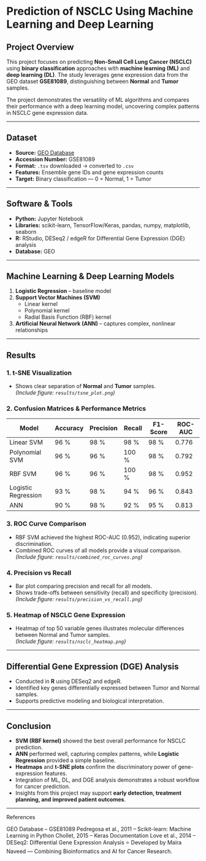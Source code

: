 # **Prediction of NSCLC Using Machine Learning and Deep Learning**

## **Project Overview**

This project focuses on predicting **Non-Small Cell Lung Cancer (NSCLC)** using **binary classification** approaches with **machine learning (ML)** and **deep learning (DL)**. The study leverages gene expression data from the GEO dataset **GSE81089**, distinguishing between **Normal** and **Tumor** samples.

The project demonstrates the versatility of ML algorithms and compares their performance with a deep learning model, uncovering complex patterns in NSCLC gene expression data.

---

## **Dataset**

* **Source:** [GEO Database](https://www.ncbi.nlm.nih.gov/geo/)
* **Accession Number:** GSE81089  
* **Format:** `.tsv` downloaded → converted to `.csv`  
* **Features:** Ensemble gene IDs and gene expression counts  
* **Target:** Binary classification — 0 = Normal, 1 = Tumor  

---

## **Software & Tools**

* **Python:** Jupyter Notebook  
* **Libraries:** scikit-learn, TensorFlow/Keras, pandas, numpy, matplotlib, seaborn  
* **R:** RStudio, DESeq2 / edgeR for Differential Gene Expression (DGE) analysis  
* **Database:** GEO  

---

## **Machine Learning & Deep Learning Models**

1. **Logistic Regression** – baseline model  
2. **Support Vector Machines (SVM)**
   * Linear kernel  
   * Polynomial kernel  
   * Radial Basis Function (RBF) kernel  
3. **Artificial Neural Network (ANN)** – captures complex, nonlinear relationships  

---

## **Results**

### **1. t-SNE Visualization**

* Shows clear separation of **Normal** and **Tumor** samples.  
  *(Include figure: `results/tsne_plot.png`)*  

### **2. Confusion Matrices & Performance Metrics**

| Model | Accuracy | Precision | Recall | F1-Score | ROC-AUC |
|-------|-----------|------------|---------|-----------|----------|
| Linear SVM | 96 % | 98 % | 98 % | 98 % | 0.776 |
| Polynomial SVM | 96 % | 96 % | 100 % | 98 % | 0.792 |
| RBF SVM | 96 % | 96 % | 100 % | 98 % | 0.952 |
| Logistic Regression | 93 % | 98 % | 94 % | 96 % | 0.843 |
| ANN | 90 % | 98 % | 92 % | 95 % | 0.813 |

### **3. ROC Curve Comparison**

* RBF SVM achieved the highest ROC-AUC (0.952), indicating superior discrimination.  
* Combined ROC curves of all models provide a visual comparison.  
  *(Include figure: `results/combined_roc_curves.png`)*  

### **4. Precision vs Recall**

* Bar plot comparing precision and recall for all models.  
* Shows trade-offs between sensitivity (recall) and specificity (precision).  
  *(Include figure: `results/precision_vs_recall.png`)*  

### **5. Heatmap of NSCLC Gene Expression**

* Heatmap of top 50 variable genes illustrates molecular differences between Normal and Tumor samples.  
  *(Include figure: `results/nsclc_heatmap.png`)*  

---

## **Differential Gene Expression (DGE) Analysis**

* Conducted in **R** using DESeq2 and edgeR.  
* Identified key genes differentially expressed between Tumor and Normal samples.  
* Supports predictive modeling and biological interpretation.  

---

## **Conclusion**

* **SVM (RBF kernel)** showed the best overall performance for NSCLC prediction.  
* **ANN** performed well, capturing complex patterns, while **Logistic Regression** provided a simple baseline.  
* **Heatmaps** and **t-SNE plots** confirm the discriminatory power of gene-expression features.  
* Integration of ML, DL, and DGE analysis demonstrates a robust workflow for cancer prediction.  
* Insights from this project may support **early detection, treatment planning, and improved patient outcomes**.  

---

References

GEO Database – GSE81089
Pedregosa et al., 2011 – Scikit-learn: Machine Learning in Python
Chollet, 2015 – Keras Documentation
Love et al., 2014 – DESeq2: Differential Gene Expression Analysis
⭐ Developed by Maira Naveed — Combining Bioinformatics and AI for Cancer Research.
